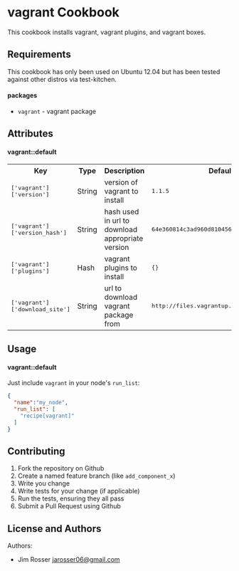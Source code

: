 vagrant Cookbook
================
This cookbook installs vagrant, vagrant plugins, and vagrant boxes.

Requirements
------------
This cookbook has only been used on Ubuntu 12.04 but has been tested
against other distros via test-kitchen.

#### packages
- `vagrant` - vagrant package 

Attributes
----------
#### vagrant::default
<table>
  <tr>
    <th>Key</th>
    <th>Type</th>
    <th>Description</th>
    <th>Default</th>
  </tr>
  <tr>
    <td><tt>['vagrant']['version']</tt></td>
    <td>String</td>
    <td>version of vagrant to install</td>
    <td><tt>1.1.5</tt></td>
  </tr>
  <tr>
    <td><tt>['vagrant']['version_hash']</tt></td>
    <td>String</td>
    <td>hash used in url to download appropriate version</td>
    <td><tt>64e360814c3ad960d810456add977fd4c7d47ce6</tt></td>
  </tr>
  <tr>
    <td><tt>['vagrant']['plugins']</tt></td>
    <td>Hash</td>
    <td>vagrant plugins to install</td>
    <td><tt>{}</tt></td>
  </tr>
  <tr>
    <td><tt>['vagrant']['download_site']</tt></td>
    <td>String</td>
    <td>url to download vagrant package from</td>
    <td><tt>http://files.vagrantup.com/packages</tt></td>
  </tr>
</table>

Usage
-----
#### vagrant::default

Just include `vagrant` in your node's `run_list`:

```json
{
  "name":"my_node",
  "run_list": [
    "recipe[vagrant]"
  ]
}
```

Contributing
------------
1. Fork the repository on Github
2. Create a named feature branch (like `add_component_x`)
3. Write you change
4. Write tests for your change (if applicable)
5. Run the tests, ensuring they all pass
6. Submit a Pull Request using Github

License and Authors
-------------------
Authors: 

* Jim Rosser jarosser06@gmail.com
